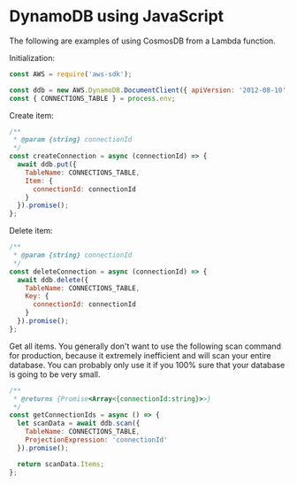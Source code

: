 # DynamoDB using JavaScript

The following are examples of using CosmosDB from a Lambda function.

Initialization:

```js
const AWS = require('aws-sdk');

const ddb = new AWS.DynamoDB.DocumentClient({ apiVersion: '2012-08-10', region: process.env.AWS_REGION });
const { CONNECTIONS_TABLE } = process.env;
```

Create item:

```js
/**
 * @param {string} connectionId
 */
const createConnection = async (connectionId) => {
  await ddb.put({
    TableName: CONNECTIONS_TABLE,
    Item: {
      connectionId: connectionId
    }
  }).promise();
};
```

Delete item:

```js
/**
 * @param {string} connectionId 
 */
const deleteConnection = async (connectionId) => {
  await ddb.delete({
    TableName: CONNECTIONS_TABLE,
    Key: {
      connectionId: connectionId
    }
  }).promise();
};
```

Get all items. You generally don't want to use the following scan command for production, because it extremely inefficient and will scan your entire database.
You can probably only use it if you 100% sure that your database is going to be very small.

```js
/**
 * @returns {Promise<Array<{connectionId:string}>>}
 */
const getConnectionIds = async () => {
  let scanData = await ddb.scan({
    TableName: CONNECTIONS_TABLE,
    ProjectionExpression: 'connectionId' 
  }).promise();

  return scanData.Items;
};
```
